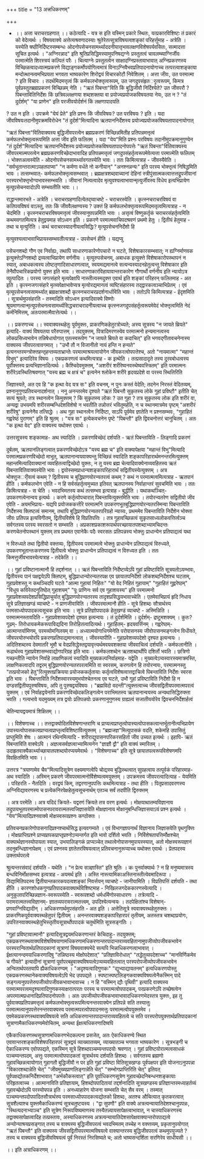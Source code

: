 +++
title = "13 अत्त्रधिकरणम्"

+++
- ।। अत्ता चराचरग्रहणात् ।। कठेत्यादि - यत्र स इति यस्मिन् प्रकारे स्थितः, यत्प्रकारविशिष्टः तं प्रकारं को वेदेत्यर्थः । विषयवाक्ये अत्तेत्यश्रवणादस्याः श्रुतेरेतत्सूत्राविषयत्वशङ्कां परिहर्त्तुमाह - अत्रेति । यस्येति षष्ठीनिर्दिष्टस्सम्बन्धः ओदनोपसेचनसामर्थ्याददनीयात्तृभावलक्षणविशेषपर्यवसितः, सत्मादत्ता सूचित इत्यर्थः । "अग्निरन्नाद" इति श्रुतिप्रसिद्धिमस्यामुपनिषद्यग्नेः प्रस्तुतत्वं चावलम्ब्याग्निर्जीवः परमात्मेति शिरस्त्रयं कल्पितं परैः । चित्याग्नेः प्रस्तुतत्वेन साक्षादग्निप्रस्तावाभावात् अग्निप्रकरणस्य विच्छिन्नत्वादध्यात्मप्रकरणे विद्याङ्गकर्मोपयोगित्वमात्रं विनाऽग्निवैभवप्रतिपादनायोगाच्च तत्परत्वाशङ्काया मन्दोत्थानत्वमभिप्रयता भगवता भाष्यकारेण शिरोद्वयं विचारकोटौ निवेशितम् । अत्ता जीवः, उत परमात्मा ? इति विचारः । तदर्थमिदमत्तृत्वं किं कर्मफलभोक्त्तृत्वरूपम्, उत जगदुपसंहृतर्ृत्वरूपम्, किमत्र पूर्वप्रस्तुतब्रह्मप्रकरणं विच्छिन्नम् नेति । "ऋतं पिबन्ता"विति किं बुद्धिजीवौ निर्दिश्येते? उत जीवपरौ ? पिबन्तावितिनिर्देशः किं छत्रिवल्लक्षणया शब्दशक्तया वा प्रयोज्यप्रयोजकविषयतया नेयः, उत न ? "तं दुर्दर्शम्" "या प्राणेन" इति परजीवयोर्दर्शनं किं लक्षणापादयति

? उत न इति । उपक्रमे "येयं प्रेते" इति प्रश्नः किं जीवविषयः? उत परविषयः ? इति । यदा जीवविषयःतदानीमुपक्रमविरोधेन "तं दुर्दर्श"मित्यादिना ऋतपाननिर्देशस्य प्रयोज्यप्रयोजकविषयतापादनायोगात्

"ऋतं पिबन्ता"वितिवाक्यस्य बुद्धिजीवपरत्वेन ब्रह्मप्रकरणं विच्छिन्नमितीह प्रतिपन्नमत्तृत्वं कर्मफलभोक्त्तृत्वरूपमिति अत्ता जीव इति फलितम् । यदा "येय"मिति प्रश्नः परविषयः तदानीमुपक्रमानुगुण्येन "तं दुर्दर्श"मित्यादिना ऋतपाननिर्देशस्य प्रयोज्यप्रयोजकविषयतापादनोपपत्तेः "ऋतं पिबन्ता"वितिवाक्यस्य जीवपरमात्मपरत्वेन ब्रह्मप्रकरणविच्छेदाभावादिह प्रतिपन्नमत्तृत्वं जगदुपसंहर्तृत्वरूपमेवेत्यत्ता परमात्मेति फलितम् । भोक्त्तअत्वस्येति - ओदनोपसेचनसामर्थ्यावगतस्येति भावः । ततः किमित्यत्राह - जीवस्यैवेति । "सर्वभूतान्तरात्माऽपहतपाप्मा" "न कर्मणा वर्धते नो कनीयान्" "अनश्नन्नन्यः" इति परस्य भोक्त्तृत्वं निषिद्धमिति भावः । तत्सम्भवात्- कर्मफलभोक्त्तृत्वसम्भवात् । ब्रह्मक्षत्रशब्दवाच्यानां देहिनां स्त्रीपुंसात्मकत्वात्तत्तद्रूपजीवानां परस्परभोक्त्तृभोग्यभावस्सम्भवति । जीवानां नित्यत्वादेव मृत्युवश्यत्वाभावान्मृत्युर्जीवस्य विधेय इत्यभिप्रायेण मृत्यूपसेचनवादोऽपि सम्भवतीति भावः ।।

राद्धान्तमारभते - अत्रेति । चराचरग्रहणादित्येतद्य्वाचष्टे - चराचरस्येति । कृत्स्नचराचरविषयं वा कतिपयविषयं वाऽस्तु, ततः किं जीववैलक्षण्यस्य ? उक्त्तं हि कर्मफलभोक्त्तृत्वरूपमिदमत्तृत्वमित्यत्राह - न चेदमिति । कृत्स्नचराचरविषयमत्तृत्वं जीवस्यानुपपन्नमिति भावः । अत्तृत्वं विष्णुकर्तृकं चराचरसंहर्तृत्वमिति कथमवगतमित्यत्र हेतुद्वयमाह सोऽध्वन इति । प्रकरणे परमात्मवाचिपदश्रवणं प्रथमो हेतुः । द्वितीयं हेतुमाह - तथा च मृत्युरिति । कथं चराचरस्यादनीयत्वसिद्धिः? मृत्यूपसेचननिर्देशो हि

मृत्युवश्यत्वाभावाभिप्रायस्सम्भवतीत्यत्राह - उपसेचनं हीति । यद्यप्यु

पसेचनशब्दो गौण एव निर्वाह्यः, तथापि साधारणाकारेणोपचारो न घटते, विशेषाकारसम्भवात्; न ह्यग्निर्माणवक इत्युक्त्तेऽग्निशब्दो द्रव्यत्वाभिप्रायेण वर्णनीयः । मृत्युरुपसेचनम्, अबाधक इत्युक्त्ते विशेषाकारोपस्थापनं न स्यात्, अबाधकत्वस्य लोष्टतृणादिसाधारणत्वात्, स्वयमद्यमानत्वे सत्यन्यस्यादनहेतुत्वन्तु विशेषाकार इति तेनैवौपचारिकप्रयोगो युक्त्त इति भावः । साधारणाकारंविहायावान्तराकारेण गौणार्थो वर्णनीय इति न्यायोऽत्र व्युत्पादितः । परस्य जगत्संहारे मृत्यपेक्षापि नास्तीत्यस्मदुक्त्त एवार्थ इति शङ्कां परिहरन् फलितमाह - अत इति । कृत्स्नजगत्संहारे मृत्व्यपेक्षाभावेप्यत्र मृत्योरद्यमानत्वं व्यष्टिसंहारस्य तद्द्वारकत्वञ्चाभिप्रेतम् । एवं मृत्यूपसेचनत्वसामर्थ्यात् ब्रह्मक्षत्रशब्दौ कृत्स्नचराचरप्रदर्शनार्धाविति भावः । ततोऽपि किमित्यत्राह - ईदृशमिति । सूत्रार्थमुपसंहरति - तस्मादिति सोऽध्वन इत्यादिवाक्ये विष्णोः श्रूयमाणत्वान्मृत्यूपसेचनत्वसामर्थ्यसिद्धचराचरादनीयत्वाच्च कृत्स्नजगदुपसंहर्तृत्वरूपमेवेदं भोक्त्तृत्वमिति नेदं कर्मनिमित्तम्, अतःपरमात्मैवात्तेत्यर्थः ।।

।। प्रकरणाच्च ।। स्ववाक्यस्थहेतुः पूर्वमुक्त्तः, प्राकरणिकहेतुरत्रोच्यते; अस्य सूत्रस्य "न जायते म्रियते" इत्यादि- वाक्यं विषयतया परैरुपात्तम् । तदयुक्त्तम्, पित्रादिमरणस्येव परमात्मनो हन्यमानत्वस्य लोकप्रसिध्यभावेन तन्निषेधायोगात् एतत्स्वरूपेण "न जायते म्रियते वा कदाचित्" इति भगवद्गीतावचनेनास्य वाक्यस्य जीवपरत्वावगमात् । "उभौ तौ न विजानीतो नायं हन्ति न हन्यते" इत्यनन्तरमन्त्रोक्त्तहन्तृहन्तव्यताभ्रान्तेः परमात्माश्रयत्वायोगेन जीवकरत्वोपपत्तेश्च, अतो "नायमात्मा" "महान्तं विभुम्" इत्यादिरेव विषयः । एकप्रकरणत्वं कथमित्यत्राह - क इत्थेति । तत्प्रसादादृते तस्य दुरवबोधत्वस्य पूर्वोक्त्तस्य प्रत्यभिज्ञानादित्यर्थः । कैश्चिदेवमुक्त्तम्, "अशरीरं शरीरेष्वनवस्थेष्ववस्त्रितम्" इति परमात्मनः शरीरेऽवस्थितिश्रवणात् "यस्य ब्रह्म च क्षत्रं च" इत्यनेन श्लोकेन शरीरे हृदयप्रदेशे वा परस्य स्थितिरिति

जिज्ञास्यते, अत एव हि "क इत्था वेद यत्र सः" इति वचनम्, न पुनः कस्तं वेदेति; तदनेन निरस्तं वेदितव्यम्, प्रश्नानुगुणप्रतिवचनादर्शनात् । ननु अनन्तरमेव दृश्यते "ऋतं पिबन्तौ सुकृतस्य लोके गुहां प्रविष्टौ" इतीति चेत् सत्यं श्रूयते; तत्र स्थानत्वेन किमुक्त्तम् ? किं सुकृतस्य लोकः ? उत गुहा ? तत्र सुकृतस्य लोक इति शरीरं वा, अन्यद्वा उभयमपि शरीरसम्बन्धिदेशविशेषो न भवतीति तन्नोत्तरं भवितुमर्हति, न च स्थानमात्रमेव पृष्टम् "अशरीरं शरीरेषु" इत्यनेनैव तत्सिद्धेः । अथ गुहा स्थानत्वेन निर्दिष्टा, साऽपि पूर्वमेव ज्ञातेति न प्रश्नसम्भवः, "गुहाहितं गह्वरेष्ठं पुराणम्" इति हि श्रुतम् । "यत्र सः" इत्येकवचनेन पृष्टे "पिबन्तौ" इति द्विवचनोत्तरं चानुचितम् । अतः "क इत्था वेद" इति वाक्यस्य यथोक्त्त एवार्थः ।

उत्तरसूत्रस्य शङ्कामाह- अथ स्यादिति । प्रकरणविच्छेदं दर्शयति - ऋतं पिबन्ताविति - लिङ्गादि प्रकरणं

दुर्बलम्, ऋतपानलिङ्गत्वात् प्रकरणविच्छेदोऽत्र "यस्य ब्रह्म च" इति वाक्यापेक्षया "महान्तं विभु"मित्यादि परमात्मप्रकरणविच्छेदो माभूत्, ऋतपानान्वयवाक्यन्तु विच्छिन्नं स्यादिति शङ्कापरिहारार्थमनन्तरमित्युक्त्तम् महान्तमित्यादिवाक्यानां व्यवहितत्वाद्विच्छेदो युक्त्तः, न तु यस्य ब्रह्म चेत्यादिवाक्येनाव्यवहितस्य ऋतं पिबन्तावितिवाक्यस्येति भावः । द्वयोस्समप्राधान्यशङ्कापरिहारार्थं सद्वितीयस्येत्युक्त्तम् । अत्र भोक्त्तुजर्ीवत्वं कथम् ? द्वितीयस्य च बुद्धिप्राणयोरन्यतरत्वं कथम् ? कथं न परमात्मत्वमित्यत्राह - ऋतपानं हीति । कर्मफलभोग एवेति - न हि सर्वसंहर्तृत्वमुच्यत इतिवत् ऋतपानस्य निर्वाहान्तरं सुवचमिति भावः । ततः किमित्यत्राह - स चेति । भवदभिमतस्य कथं तत्सम्भव इत्यत्राह - बुद्धीति । यथाकथञ्चित्- उपकरणत्वेनान्वय इत्यर्थः । करणे कर्तृत्वोपचारात् पिबन्तावित्युक्त्तमिति भावः । तयोरन्यतरेण सद्वितीयो जीव एवेति - अयमभिप्रायः- यद्यपि प्रयोजककर्त्तरि परमात्मनि उपकरणभूतबुद्धिप्राणयोरन्यतरस्मिन्वा पिबन्ताविति निर्देशस्य क्लिष्टत्वं समानम्, तथापि बुद्धिप्राणयोरन्यतरपरिग्रहो न्याय्यः, प्रथममेव पिबन्ताविति निर्देशेन भोक्त्ता जीवः प्रतिपन्न इत्यविगीतम्, द्वितीयविशेषे हि विप्रतिपत्तिः । तत्र गुहावच्छिन्नत्वं सुकृतसाध्यलोकवत्तिर्त्वञ्च सर्वगतस्य परस्य स्वरसतो न सम्भवति । अप्रकाशप्रकाशरूपार्थपरच्छायातपशब्दाभ्यामचिदन्तः करणचेतनोपस्थानं युक्त्तम् तत्र प्रथमत एवानेकैः पदैः स्वरसतः प्रतिपन्नस्य भोक्त्तुः प्राधान्येन प्रतिपाद्यत्वं यथा

न विरुध्यते तथा द्वितीयो वक्त्तव्यः, द्वितीयस्य परमात्मत्वे भोक्त्तुः प्राधान्येन प्रतिपाद्यत्वं विरुध्यते, उपकरणभूतान्तःकरणस्य द्वितीयत्वे भोक्त्तुः प्राधान्येन प्रतिपाद्यत्वं न विरुध्यत इति । ततः किमत्तुर्जीवभावस्येत्यत्राह - तदेकेति ।।

।। गुहां प्रविष्टानात्मानौ हि तद्दर्शनात् ।। ऋतं पिबन्ताविति निर्देष्टव्येऽपि गुहां प्रविष्टाविति सूत्रयतोऽयम्भावः, द्वितीयस्य पानं पक्षद्वयेऽपि क्लिष्टम्, बुद्धिप्राधान्योरन्यतरपक्ष एव छायातपनिर्देशो लोकशब्दनिर्देशश्च घटताम्, गुहाप्रवेशस्तु न कथञ्चिदपि घटते "आत्मा गुहायां निहितः" "यो वेद निहितं गुहायाम्" "गुहाहितं गुह्वरेष्ठम्" "विधूय कविरेतदनुतिष्ठेत् गुहाशयम्" "पूः प्राणिनः सर्व एव गुहाशयस्य" इति परमात्मनो गुहाप्रवेशव्यपदेशप्रसिद्धिप्राचुर्यात् बुद्धिप्राणयोरन्यतरस्य तादृशप्रसिद्धयभावाच्चेति । एतमेवाभिप्रायं हृदि निधाय सूत्रे प्रतिज्ञाखण्डं व्याचष्टे - न प्राणजीवाविति । जीवपरमात्मानौ हीति - सूत्रे हिशब्दः सौत्रार्थस्य परमसाध्योपपादकत्वसूचक इति भावः । सूत्रे प्रतिज्ञोपपादकं हेतुखण्डं व्याचष्टे - अस्मिन्निति । परमात्मनस्तावदिति - गुहाप्रवेशव्यपदेशो दृश्यत इत्यन्वयः । तं दुर्दर्शमिति । दुर्दर्शम्- द्रष्टुमशक्यम् । कुतः? गूढम्- तिरोधायकमेकरूपाविद्यदिना तिरोहितत्वादित्यर्थः। गुहाहितम्- हृदयवर्त्तिनम् । गह्वरेष्ठम्- आत्मान्तर्यामिणम्, परमव्योमनिलयम् वा । अध्यात्मयोगाधिगमेनेति परोपासनस्य जीवोपासनमङ्गत्वेन विधीयते, जीवपरयोरुभयोरपि प्रकरणप्रतिपाद्यमानत्वात् । जीवस्यापीति - गुहाप्रवेशव्यपदेशो दृश्यत इत्यन्वयः । अदितिशब्दस्य देवमातरि भूमौ च वेदप्रसिद्धेस्तद्वयावृत्त्यर्थमवयवशक्तया जीववाचित्वं दर्शयति - कर्मफलानीति । रूढार्थस्य गुहाप्रवेशासम्भवाद्योगपरिग्रह इति भावः । कर्मफलशब्देन ऋतशब्दार्थोपि दशिर्तो भवति । छत्रिणो गच्छन्तीति न्यायेन निर्वाहे लाक्षणिकत्वं स्यादिति मुख्यकल्पनिर्वाहमाह- यद्वेति । मुख्यत्वेऽप्यस्वारस्यमात्रमस्ति, लाक्षणिकत्वादपि तद्वरम् बुद्धिप्राणयोरन्यतरपरत्वमिति वा स्वरसम्, करणत्वेन हि तयोरन्वयः, परमात्मनस्तु "तत्प्रयोजको हेतु"रित्युक्त्तप्रक्रियया प्रयोजककर्तृतायाः कर्तृत्वविशेषत्वात्तद्वाचित्वे पिबन्ताविति निर्देशः स्वरस इति भावः । पिबन्ताविति निर्देशस्वारस्यमुभयोश्चेतनत्व एव घटते, उभौ गुहां प्रविष्टाविति निर्देशो हि न दण्डसद्वितीयपुरुषविषयः, अपि तु पुरुषद्वयविषयः । "ब्रह्मविदो वदन्ती"त्युक्त्तत्वाच्च जीवसद्वितीयपरमात्मपरत्वं युक्त्तम् । एवं निर्वाहद्वयेनापि प्रकरणविच्छेदकलिङ्गत्वेन पराभिमतस्य ऋतपानान्वयस्य अन्यथासिद्धिरुक्त्ता भवति । गत्यभावे यदमुख्यम् तत्र द्वयोः प्रतिपन्नयोः प्रकरणानुगुणस्य ग्राह्यत्वं सजातीययोरेव द्विवचननिर्देशार्हत्वं

चेतिन्यायद्वयमात्रं शिक्षितम् ।।

।। विशेषणाच्च ।। तत्तद्वाक्योदितविशेषणान्तराणि च प्राप्यत्वप्राप्तृत्वोपास्यत्वोपासकत्वान्तर्भूतानीत्यभिप्रायेण उपास्यत्वोपासकत्वप्राप्यत्वप्राप्तृत्वविशिष्टावित्युक्त्तम् । "ब्रह्मजज्ञ"मित्युपासकं वदति, शकेमहि उपासितुं प्राप्तुमिति शेषः । आत्मानं रथिनमित्यादि - शरीराद्युपासनपरिकरसहितो जीव उच्यत इत्यर्थः । इहापि- ऋतं पिबन्ताविति वाक्येऽपि । अज्ञत्वसर्वज्ञत्वाभ्यामित्यनेन "ज्ञाज्ञौ द्वौ" इति वाक्यं स्मारितम् । उदाहृतवाक्यैकार्थ्याच्छायातपशब्दयोरप्ययमेवार्थः । "विशेषणाच्च" इति सूत्रे छायातपत्वरूपविशेषणमपि विवक्षितमिति भावः ।।

उत्तरत्र "त्रयाणामेव चैव"मित्यादिसूत्रेण वक्ष्यमाणत्वेपि चोद्यस्य बुद्धिस्थत्वात् सुग्रहत्वाय तत्पूर्वकं परिहारमाह- अथ स्यादिति । अस्मिन् प्रकरणे जीवपरमात्मनोर्विशेष्यत्वमयुक्त्तम् । उपक्रमस्य जीवपरत्वादित्याह - येयमिति । परिहरति - नैतदिति । वरद्वयं किम्, तद्वरणानुपपत्तिः कथमित्यत्राह - तथा हीति । पितृप्रसादवरणस्य अग्निविद्यावरणस्य च प्रत्येकनिरपेक्षहेतुत्वसूचनार्थम् एतञ्च सर्वं तदपीति द्विरुक्त्तम्

। अत्र परमेति । अत्र यदिदं क्रियते- यद्वरणं क्रियते तत्र वरण इत्यर्थः । मोक्षयाथातम्यविज्ञानाय तदुपायभूतपरमात्मोपासनपरावरात्मतत्त्वजिज्ञासयेति मोक्षज्ञानाय मोक्षानुबन्धिजिज्ञासयाऽयं प्रश्न इत्यर्थः । "येय"मित्यादिप्रश्नवाक्ये मोक्षस्वरूपप्रश्नः कण्ठोक्त्तः ।

प्रतिवचनप्रकारेणोपासनादिप्रश्नश्चार्थसिद्ध इत्यवगम्यते । एवं विभागज्ञापनार्थं विज्ञानाय जिज्ञासयेति पृथगुक्त्तिः । मोक्षप्राप्तिप्रश्ने प्राप्यप्रापकप्राप्तृप्रश्नोऽप्यन्तर्गत इति भावो दर्शितो भवति । निर्विशेषतापत्तिर्मोक्षश्चेत् वाक्यार्थज्ञानस्योपायता स्यात्, उभयालिङ्गकं प्राप्यञ्चेत् तथात्वेनोपासनमुपायस्स्यात्, अतो मोक्षस्वरूपज्ञानं तदनुबन्धिज्ञानापेक्षम् । एवं प्रश्नस्य ज्ञातेतरविषयत्वात् प्रतिवचनानुरूप्याच्च यथोक्त्त एवार्थः । प्रेतपदस्य उक्त्तार्थपरत्वे

श्रुत्यन्तरसंवादं दर्शयति - यथेति । "न प्रेत्य सञ्ज्ञास्ति" इति श्रुतिः । कः पुनर्वाक्यार्थः ? न हि मनुष्यमात्रस्य बन्धविनिर्मोक्षसम्भव इत्यत्राह - अयमर्थ इति । अस्ति नास्त्यामिकाअस्तिनास्तीत्येवमादिरूपा । विद्यामितिपदस्य द्वितीयान्तकारकपदत्वशङ्कां निवर्त्तयन् व्याचष्टे - जानीयामिति । विप्रतिपत्तिं दर्शयति - तथा हीति । कारणशोधकगुणप्रतिपादकवाक्यार्थविशिष्टमाह - निखिलजगदेककारणस्येत्यादि । अनुकूलापरिच्छिन्नज्ञान-स्वरूपस्येति - स्वरूपशब्दो धर्मधर्मिणोस्साधारणः । तत्रेत्यादि - परामरात्मतत्त्वविज्ञानम्- ज्ञातव्यपरावरात्मतत्त्वम्, उपदिश्येत्यन्वयः । तदपेक्षितांश्च विशेषान्-प्रणवाग्निविद्यादीन् । अधिकरणार्थमुपसंहरति - अत इति । अत्तेतिसूत्रे स्ववाक्यस्थहेतुरुक्त्तः । प्राकरणिकपूर्ववाक्यस्थहेतुपरं द्वितीयम् । अनन्तरवाक्यशङ्कापरिहारपरं तृतीयम्, अतस्तत्र चशब्दाप्रयोगः, उपरितनवाक्यस्थहेतुभिस्तृतीयसूत्रार्थोपपादकं चतुर्थमिति सूत्रसङ्गतिः ।

"गुहां प्रविष्टावात्मानौ" इत्यादिसूत्रद्वयमधिकरणान्तरं केचिदाहुः- तदयुक्त्तम्; एकप्रकरणस्थवाक्यविशेषविषयाणामधिकरणामधिकरणान्तरपादान्तराव्यवहितानामुपजीव्योपजीवकभावेन परस्परान्वितार्थप्रतिपादकानां सूत्राणां विषयवाक्यभेदे सत्यपि भिन्नाधिकरणत्वाभावात् । ईक्षत्यानन्दमयाधिकरणादिषु "तन्निष्ठस्य मोक्षोपदेशात्" "प्रतिज्ञाविरोधात्" "तद्धेतुव्यपदेशाच्च" "मानविर्णिकमेव च गीयते" इत्यादीनां सूत्राणां पूर्वापरबहुवाक्यविषयत्वेऽप्यव्यवहितत्वात् परस्परोपजीव्योपजीवकभावेन अन्वितार्थपरतयापि ह्यैकाधिकरण्यम् । "अदृश्यत्वादिगुणकः" "द्युभ्याद्यायतनम्" इत्यधिकरणयोस्तु एकप्रकरणस्थानेकवाक्यविषयत्वेऽपि भेद उपपद्यते । स्पष्टास्पष्टलिङ्गकवाक्यविषयत्वेनैकस्मिन् पादे सङ्गत्यनुपपत्तेरुपजीव्योपजीवकभावाभावाच्च । न हि "यस्मिन् द्यौः पृथिवी" इत्यादि वाक्यस्य परमात्मपरत्वमदृश्यत्वादिगुणकस्याक्षरात्परतः परस्य च परमात्मत्वोपपादकम्, परप्रकरणेऽपि तच्छेषत्वेन अपरमात्मप्रधानादिप्रतिपादनोपपत्तेः । अतः उपजीव्योपजीवकभावाभावादधिकरणभेदस्तत्र युक्त्तः, इह तु पूर्ववाक्यप्रतिपन्नमत्तृत्वं कर्मफलभोक्त्तृत्वरूपमित्यनन्तरवाक्येन प्रतिपन्ने सति तस्यात्तुः परमात्मत्वानुपपत्तेरनन्तरवाक्यस्य परमात्मपरत्वोपपादनमत्तुः परमात्मत्वोपयुक्त्तमेव । एवमेकप्रकरणस्थवाक्यविषयत्वे सति अधिकरणान्तरपादान्तराव्यवहितत्वे च सति परस्परोपयुक्त्तार्थप्रतिपादकानां सूत्राणामैकाधिकरण्यमेवोचितम्, अन्यथा ईक्षत्यधिकरणादिष्वपि

एकैकाधिकरणस्थसूत्राणामधिकरणभेदकल्पना प्रसजेत्, अतः ऐकाधिकरण्ये स्थित एवावान्तरशङ्काविशेषपरिहारपरं सूत्रद्वयं व्याख्यातव्यम्, व्याख्यातञ्च भगवता भाष्यकारेण । सूत्रभङ्गी च ऐकाधिकरण्य एवोपपद्यते, एकस्मिन् सूत्रे हिशब्दपञ्चम्यन्तपदयोः श्रवणात् । गुहां प्रविष्टयोरात्मत्वसाधकं पञ्चम्यन्तपदम्, अत्तुः परमात्मत्वोपपादकतां सूत्रार्थस्य दर्शयति हिशब्दः । सर्वगतस्य ब्रह्मणो गुहावच्छिन्नत्वायोगात् गुहागतौ बुद्धिजीवौ न पर इति गुहां प्रविष्टा वितिसूत्रखण्डः पूर्वपक्षपर इति योजनाऽनुपपन्ना "विकारशब्दान्नेति चेत्" "जीवमुख्यप्राणलिङ्गान्नेति चेत्" "सम्भोगप्राप्तिरिति चेत्" इतिवत् पूर्वपक्षद्योतकनिर्देशाभावात् "अर्भकौकस्त्वात्" इति पूर्वाधिकरणसूत्रेण गुहावच्छेदनिबन्धनशङ्कायाः परिहृतत्वाच्च । आत्मानाविति प्रतिज्ञायाम्, हिशब्दोपपादितायां तद्दर्शनादिति सूत्रखण्डस्य प्रतिज्ञान्तरमध्याहर्तव्यं गुहावच्छेदोऽपि परस्योपपन्न इति । अनध्याहारेण योजना सम्भवति चेत् सैव वरम् । तस्मात् पञ्चम्यन्तपदोपपादितसौत्रार्थस्य परमसाध्योपपादकत्वद्योतको हिशब्दः, अतश्च औचित्यात् कृतकरत्वात् सूत्रशैल्याश्च युक्त्तमैकाधिकरण्यं सूत्रचतुष्टयस्य । "द्वा सुपणौ" इति वाक्ये अत्रत्यन्यायातिदेशश्चानुपपन्नः, "स्थित्यदनाभ्याञ्च" इति सूत्रेण निरूपयिष्यमाणस्य तस्यैतन्न्यायसापेक्षत्वाभावात्, न चास्याधिकरणस्य तद्वाक्यसापेक्षत्वादिह तत्प्रस्तावः, अस्याधिकरणस्य अत्रत्यन्यायातिदेशसापेक्षवाक्यान्तरोपपाद्यत्वे अन्योन्याश्रयप्रसङ्गात् तस्य च वाक्यस्य बुद्धिजीवपरत्वं भवदभिमतम् तच्चेह न वक्त्तव्यम्, प्रकृतानुपयोगात् "ऋतं पिबन्तौ" इति वाक्यस्य जीवसद्वितीयपरमात्मविषयत्वे वाक्यान्तरस्य बुद्धिजीवपरत्वं कथमुपयुज्यते ? तस्य च वाक्यस्य बुद्धिजीवविषयत्वं पूर्वं निरस्तं निरसिष्यते च; अतो भाष्यसन्दर्शिता सरणिरेव साधीयसी ।।

।। इति अत्राधिकरणम् ।।

